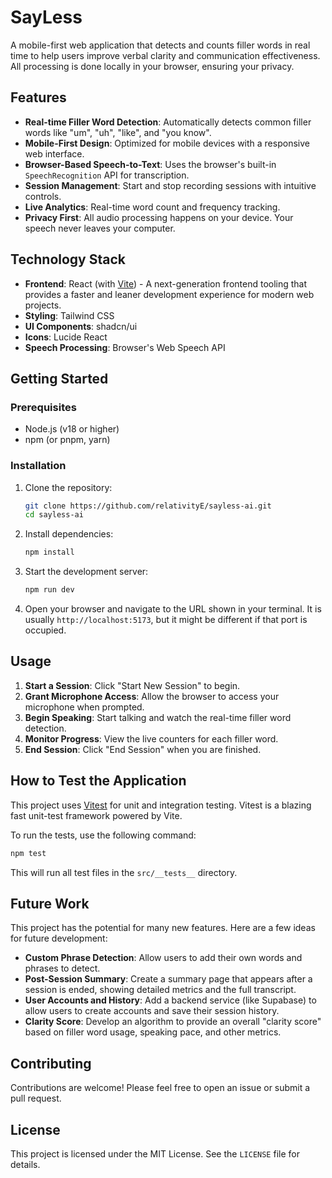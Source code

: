 # SayLess

A mobile-first web application that detects and counts filler words in real time to help users improve verbal clarity and communication effectiveness. All processing is done locally in your browser, ensuring your privacy.

## Features

- **Real-time Filler Word Detection**: Automatically detects common filler words like "um", "uh", "like", and "you know".
- **Mobile-First Design**: Optimized for mobile devices with a responsive web interface.
- **Browser-Based Speech-to-Text**: Uses the browser's built-in `SpeechRecognition` API for transcription.
- **Session Management**: Start and stop recording sessions with intuitive controls.
- **Live Analytics**: Real-time word count and frequency tracking.
- **Privacy First**: All audio processing happens on your device. Your speech never leaves your computer.

## Technology Stack

- **Frontend**: React (with [Vite](https://vitejs.dev/)) - A next-generation frontend tooling that provides a faster and leaner development experience for modern web projects.
- **Styling**: Tailwind CSS
- **UI Components**: shadcn/ui
- **Icons**: Lucide React
- **Speech Processing**: Browser's Web Speech API

## Getting Started

### Prerequisites

- Node.js (v18 or higher)
- npm (or pnpm, yarn)

### Installation

1.  Clone the repository:
    ```bash
    git clone https://github.com/relativityE/sayless-ai.git
    cd sayless-ai
    ```

2.  Install dependencies:
    ```bash
    npm install
    ```

3.  Start the development server:
    ```bash
    npm run dev
    ```

4.  Open your browser and navigate to the URL shown in your terminal. It is usually `http://localhost:5173`, but it might be different if that port is occupied.

## Usage

1.  **Start a Session**: Click "Start New Session" to begin.
2.  **Grant Microphone Access**: Allow the browser to access your microphone when prompted.
3.  **Begin Speaking**: Start talking and watch the real-time filler word detection.
4.  **Monitor Progress**: View the live counters for each filler word.
5.  **End Session**: Click "End Session" when you are finished.

## How to Test the Application

This project uses [Vitest](https://vitest.dev/) for unit and integration testing. Vitest is a blazing fast unit-test framework powered by Vite.

To run the tests, use the following command:

```bash
npm test
```

This will run all test files in the `src/__tests__` directory.

## Future Work

This project has the potential for many new features. Here are a few ideas for future development:

-   **Custom Phrase Detection**: Allow users to add their own words and phrases to detect.
-   **Post-Session Summary**: Create a summary page that appears after a session is ended, showing detailed metrics and the full transcript.
-   **User Accounts and History**: Add a backend service (like Supabase) to allow users to create accounts and save their session history.
-   **Clarity Score**: Develop an algorithm to provide an overall "clarity score" based on filler word usage, speaking pace, and other metrics.

## Contributing

Contributions are welcome! Please feel free to open an issue or submit a pull request.

## License

This project is licensed under the MIT License. See the `LICENSE` file for details.
